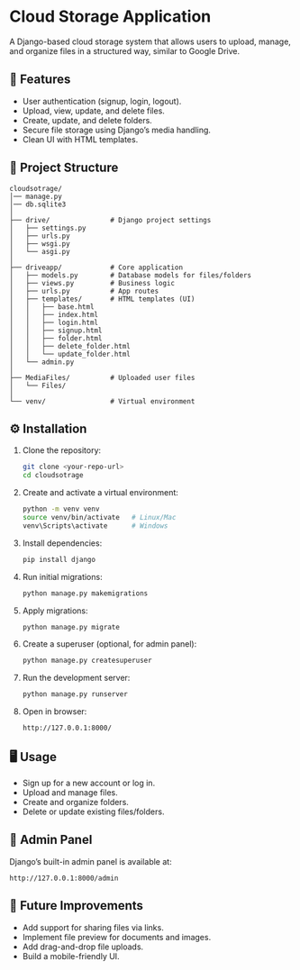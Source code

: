 # Cloud Storage Application  

A Django-based cloud storage system that allows users to upload, manage, and organize files in a structured way, similar to Google Drive.  

## 🚀 Features  
- User authentication (signup, login, logout).  
- Upload, view, update, and delete files.  
- Create, update, and delete folders.  
- Secure file storage using Django’s media handling.  
- Clean UI with HTML templates.  

## 📂 Project Structure  
```
cloudsotrage/
│── manage.py
│── db.sqlite3
│
├── drive/               # Django project settings
│   ├── settings.py
│   ├── urls.py
│   ├── wsgi.py
│   └── asgi.py
│
├── driveapp/            # Core application
│   ├── models.py        # Database models for files/folders
│   ├── views.py         # Business logic
│   ├── urls.py          # App routes
│   ├── templates/       # HTML templates (UI)
│   │   ├── base.html
│   │   ├── index.html
│   │   ├── login.html
│   │   ├── signup.html
│   │   ├── folder.html
│   │   ├── delete_folder.html
│   │   └── update_folder.html
│   └── admin.py
│
├── MediaFiles/          # Uploaded user files
│   └── Files/
│
└── venv/                # Virtual environment
```

## ⚙️ Installation  

1. Clone the repository:  
   ```bash
   git clone <your-repo-url>
   cd cloudsotrage
   ```

2. Create and activate a virtual environment:  
   ```bash
   python -m venv venv
   source venv/bin/activate   # Linux/Mac
   venv\Scripts\activate      # Windows
   ```

3. Install dependencies:  
   ```bash
   pip install django
   ```

4. Run initial migrations:  
   ```bash
   python manage.py makemigrations
   ```

5. Apply migrations:  
   ```bash
   python manage.py migrate
   ```

6. Create a superuser (optional, for admin panel):  
   ```bash
   python manage.py createsuperuser
   ```

7. Run the development server:  
   ```bash
   python manage.py runserver
   ```

8. Open in browser:  
   ```
   http://127.0.0.1:8000/
   ```

## 🖥️ Usage  
- Sign up for a new account or log in.  
- Upload and manage files.  
- Create and organize folders.  
- Delete or update existing files/folders.  

## 🔐 Admin Panel  
Django’s built-in admin panel is available at:  
```
http://127.0.0.1:8000/admin
```

## 📌 Future Improvements  
- Add support for sharing files via links.  
- Implement file preview for documents and images.  
- Add drag-and-drop file uploads.  
- Build a mobile-friendly UI.  
